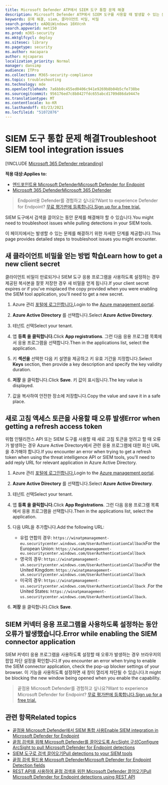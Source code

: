 ```yaml
---
title: Microsoft Defender ATP에서 SIEM 도구 통합 문제 해결
description: Microsoft Defender ATP에서 SIEM 도구를 사용할 때 발생할 수 있는 문제를 해결합니다.
keywords: 문제 해결, siem, 클라이언트 비밀, 비밀
search.product: eADQiWindows 10XVcnh
search.appverid: met150
ms.prod: m365-security
ms.mktglfcycl: deploy
ms.sitesec: library
ms.pagetype: security
ms.author: macapara
author: mjcaparas
localization_priority: Normal
manager: dansimp
audience: ITPro
ms.collection: M365-security-compliance
ms.topic: troubleshooting
ms.technology: mde
ms.openlocfilehash: 7a6bb0c455ed0406c941e9269b8b04b5cfe738be
ms.sourcegitcommit: 956176ed7c8b8427fdc655abcd1709d86da9447e
ms.translationtype: MT
ms.contentlocale: ko-KR
ms.lasthandoff: 03/23/2021
ms.locfileid: "51072876"
---
```

# <a name="troubleshoot-siem-tool-integration-issues"></a><span data-ttu-id="b91a0-104">SIEM 도구 통합 문제 해결</span><span class="sxs-lookup"><span data-stu-id="b91a0-104">Troubleshoot SIEM tool integration issues</span></span>

[!INCLUDE [Microsoft 365 Defender rebranding](../../includes/microsoft-defender.md)]


<span data-ttu-id="b91a0-105">**적용 대상:**</span><span class="sxs-lookup"><span data-stu-id="b91a0-105">**Applies to:**</span></span>
- [<span data-ttu-id="b91a0-106">엔드포인트용 Microsoft Defender</span><span class="sxs-lookup"><span data-stu-id="b91a0-106">Microsoft Defender for Endpoint</span></span>](https://go.microsoft.com/fwlink/p/?linkid=2146631)
- [<span data-ttu-id="b91a0-107">Microsoft 365 Defender</span><span class="sxs-lookup"><span data-stu-id="b91a0-107">Microsoft 365 Defender</span></span>](https://go.microsoft.com/fwlink/?linkid=2118804)


> <span data-ttu-id="b91a0-108">Endpoint용 Defender를 경험하고 싶나요?</span><span class="sxs-lookup"><span data-stu-id="b91a0-108">Want to experience Defender for Endpoint?</span></span> [<span data-ttu-id="b91a0-109">무료 평가판에 등록합니다.</span><span class="sxs-lookup"><span data-stu-id="b91a0-109">Sign up for a free trial.</span></span>](https://www.microsoft.com/microsoft-365/windows/microsoft-defender-atp?ocid=docs-wdatp-pullalerts-abovefoldlink) 

<span data-ttu-id="b91a0-110">SIEM 도구에서 검색을 끌어오는 동안 문제를 해결해야 할 수 있습니다.</span><span class="sxs-lookup"><span data-stu-id="b91a0-110">You might need to troubleshoot issues while pulling detections in your SIEM tools.</span></span>

<span data-ttu-id="b91a0-111">이 페이지에서는 발생할 수 있는 문제를 해결하기 위한 자세한 단계를 제공합니다.</span><span class="sxs-lookup"><span data-stu-id="b91a0-111">This page provides detailed steps to troubleshoot issues you might encounter.</span></span>


## <a name="learn-how-to-get-a-new-client-secret"></a><span data-ttu-id="b91a0-112">새 클라이언트 비밀을 얻는 방법 학습</span><span class="sxs-lookup"><span data-stu-id="b91a0-112">Learn how to get a new client secret</span></span>
<span data-ttu-id="b91a0-113">클라이언트 비밀이 만료되거나 SIEM 도구 응용 프로그램을 사용하도록 설정하는 경우 제공된 복사본을 잘못 저장한 경우 새 비밀을 얻게 됩니다.</span><span class="sxs-lookup"><span data-stu-id="b91a0-113">If your client secret expires or if you've misplaced the copy provided when you were enabling the SIEM tool application,  you'll need to get a new secret.</span></span>

1. <span data-ttu-id="b91a0-114">Azure 관리 [포털에 로그인합니다.](https://portal.azure.com)</span><span class="sxs-lookup"><span data-stu-id="b91a0-114">Login to the [Azure management portal](https://portal.azure.com).</span></span>

2. <span data-ttu-id="b91a0-115">**Azure Active Directory** 를 선택합니다.</span><span class="sxs-lookup"><span data-stu-id="b91a0-115">Select **Azure Active Directory**.</span></span>

3. <span data-ttu-id="b91a0-116">테넌트 선택</span><span class="sxs-lookup"><span data-stu-id="b91a0-116">Select your tenant.</span></span>

4. <span data-ttu-id="b91a0-117">앱 **등록 을 클릭합니다.**</span><span class="sxs-lookup"><span data-stu-id="b91a0-117">Click **App registrations**.</span></span> <span data-ttu-id="b91a0-118">그런 다음 응용 프로그램 목록에서 응용 프로그램을 선택합니다.</span><span class="sxs-lookup"><span data-stu-id="b91a0-118">Then in the applications list, select the application.</span></span>

5. <span data-ttu-id="b91a0-119">키 **섹션을** 선택한 다음 키 설명을 제공하고 키 유효 기간을 지정합니다.</span><span class="sxs-lookup"><span data-stu-id="b91a0-119">Select **Keys** section, then provide a key description and specify the key validity duration.</span></span>

6. <span data-ttu-id="b91a0-120">**저장** 을 클릭합니다.</span><span class="sxs-lookup"><span data-stu-id="b91a0-120">Click **Save**.</span></span> <span data-ttu-id="b91a0-121">키 값이 표시됩니다.</span><span class="sxs-lookup"><span data-stu-id="b91a0-121">The key value is displayed.</span></span>

7. <span data-ttu-id="b91a0-122">값을 복사하여 안전한 장소에 저장합니다.</span><span class="sxs-lookup"><span data-stu-id="b91a0-122">Copy the value and save it in a safe place.</span></span>


## <a name="error-when-getting-a-refresh-access-token"></a><span data-ttu-id="b91a0-123">새로 고침 액세스 토큰을 사용할 때 오류 발생</span><span class="sxs-lookup"><span data-stu-id="b91a0-123">Error when getting a refresh access token</span></span>
<span data-ttu-id="b91a0-124">위협 인텔리전스 API 또는 SIEM 도구를 사용할 때 새로 고침 토큰을 얻려고 할 때 오류가 발생하는 경우 Azure Active Directory에서 관련 응용 프로그램에 대한 회신 URL을 추가해야 합니다.</span><span class="sxs-lookup"><span data-stu-id="b91a0-124">If you encounter an error when trying to get a refresh token when using the threat intelligence API or SIEM tools, you'll need to add reply URL for relevant application in Azure Active Directory.</span></span>

1. <span data-ttu-id="b91a0-125">Azure 관리 [포털에 로그인합니다.](https://ms.portal.azure.com)</span><span class="sxs-lookup"><span data-stu-id="b91a0-125">Login to the [Azure management portal](https://ms.portal.azure.com).</span></span>

2. <span data-ttu-id="b91a0-126">**Azure Active Directory** 를 선택합니다.</span><span class="sxs-lookup"><span data-stu-id="b91a0-126">Select **Azure Active Directory**.</span></span>

3. <span data-ttu-id="b91a0-127">테넌트 선택</span><span class="sxs-lookup"><span data-stu-id="b91a0-127">Select your tenant.</span></span>

4. <span data-ttu-id="b91a0-128">앱 **등록 을 클릭합니다.**</span><span class="sxs-lookup"><span data-stu-id="b91a0-128">Click **App Registrations**.</span></span> <span data-ttu-id="b91a0-129">그런 다음 응용 프로그램 목록에서 응용 프로그램을 선택합니다.</span><span class="sxs-lookup"><span data-stu-id="b91a0-129">Then in the applications list, select the application.</span></span>

5. <span data-ttu-id="b91a0-130">다음 URL을 추가합니다.</span><span class="sxs-lookup"><span data-stu-id="b91a0-130">Add the following URL:</span></span>
   - <span data-ttu-id="b91a0-131">유럽 연합의 경우: `https://winatpmanagement-eu.securitycenter.windows.com/UserAuthenticationCallback`</span><span class="sxs-lookup"><span data-stu-id="b91a0-131">For the European Union: `https://winatpmanagement-eu.securitycenter.windows.com/UserAuthenticationCallback`</span></span>
   - <span data-ttu-id="b91a0-132">영국의 경우: `https://winatpmanagement-uk.securitycenter.windows.com/UserAuthenticationCallback`</span><span class="sxs-lookup"><span data-stu-id="b91a0-132">For the United Kingdom: `https://winatpmanagement-uk.securitycenter.windows.com/UserAuthenticationCallback`</span></span>
   - <span data-ttu-id="b91a0-133">미국의 경우:  `https://winatpmanagement-us.securitycenter.windows.com/UserAuthenticationCallback` .</span><span class="sxs-lookup"><span data-stu-id="b91a0-133">For the United States:  `https://winatpmanagement-us.securitycenter.windows.com/UserAuthenticationCallback`.</span></span>
 
6. <span data-ttu-id="b91a0-134">**저장** 을 클릭합니다.</span><span class="sxs-lookup"><span data-stu-id="b91a0-134">Click **Save**.</span></span>

## <a name="error-while-enabling-the-siem-connector-application"></a><span data-ttu-id="b91a0-135">SIEM 커넥터 응용 프로그램을 사용하도록 설정하는 동안 오류가 발생했습니다.</span><span class="sxs-lookup"><span data-stu-id="b91a0-135">Error while enabling the SIEM connector application</span></span>
<span data-ttu-id="b91a0-136">SIEM 커넥터 응용 프로그램을 사용하도록 설정할 때 오류가 발생하는 경우 브라우저의 팝업 차단 설정을 확인합니다.</span><span class="sxs-lookup"><span data-stu-id="b91a0-136">If you encounter an error when trying to enable the SIEM connector application, check the pop-up blocker settings of your browser.</span></span> <span data-ttu-id="b91a0-137">이 기능을 사용하도록 설정하면 새 창이 열리게 차단될 수 있습니다.</span><span class="sxs-lookup"><span data-stu-id="b91a0-137">It might be blocking the new window being opened when you enable the capability.</span></span>




><span data-ttu-id="b91a0-138">끝점용 Microsoft Defender를 경험하고 싶나요?</span><span class="sxs-lookup"><span data-stu-id="b91a0-138">Want to experience Microsoft Defender for Endpoint?</span></span> [<span data-ttu-id="b91a0-139">무료 평가판에 등록합니다.</span><span class="sxs-lookup"><span data-stu-id="b91a0-139">Sign up for a free trial.</span></span>](https://www.microsoft.com/microsoft-365/windows/microsoft-defender-atp?ocid=docs-wdatp-troubleshootsiem-belowfoldlink) 

## <a name="related-topics"></a><span data-ttu-id="b91a0-140">관련 항목</span><span class="sxs-lookup"><span data-stu-id="b91a0-140">Related topics</span></span>
- [<span data-ttu-id="b91a0-141">끝점용 Microsoft Defender에서 SIEM 통합 사용</span><span class="sxs-lookup"><span data-stu-id="b91a0-141">Enable SIEM integration in Microsoft Defender for Endpoint</span></span>](enable-siem-integration.md)
- [<span data-ttu-id="b91a0-142">끝점 검색을 위해 Microsoft Defender를 끌어오도록 ArcSight 구성</span><span class="sxs-lookup"><span data-stu-id="b91a0-142">Configure ArcSight to pull Microsoft Defender for Endpoint detections</span></span>](configure-arcsight.md)
- [<span data-ttu-id="b91a0-143">SIEM 도구로 검색 끌어오기</span><span class="sxs-lookup"><span data-stu-id="b91a0-143">Pull detections to your SIEM tools</span></span>](configure-siem.md)
- [<span data-ttu-id="b91a0-144">끝점 검색 필드용 Microsoft Defender</span><span class="sxs-lookup"><span data-stu-id="b91a0-144">Microsoft Defender for Endpoint Detection fields</span></span>](api-portal-mapping.md)
- [<span data-ttu-id="b91a0-145">REST API를 사용하여 끝점 검색을 위한 Microsoft Defender 끌어오기</span><span class="sxs-lookup"><span data-stu-id="b91a0-145">Pull Microsoft Defender for Endpoint detections using REST API</span></span>](pull-alerts-using-rest-api.md)
